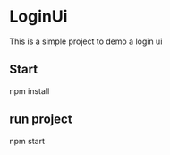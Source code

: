 # LoginUi

This is a simple project to demo a login ui

## Start
npm install
## run project
npm start


